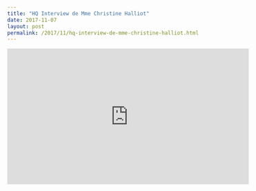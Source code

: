 ```yaml
---
title: "HQ Interview de Mme Christine Halliot"
date: 2017-11-07
layout: post
permalink: /2017/11/hq-interview-de-mme-christine-halliot.html
---
```


<iframe width="560" height="315" src="https://www.youtube.com/embed/gcOfm4Ok9DY" frameborder="0" allowfullscreen></iframe>